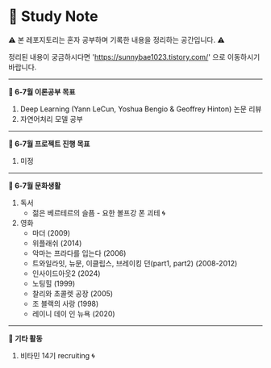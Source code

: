 # 📝 Study Note

⚠️ 본 레포지토리는 혼자 공부하며 기록한 내용을 정리하는 공간입니다. ⚠️

정리된 내용이 궁금하시다면 'https://sunnybae1023.tistory.com/' 으로 이동하시기 바랍니다.

---
**📍 6-7월 이론공부 목표**

1. Deep Learning (Yann LeCun, Yoshua Bengio & Geoffrey Hinton) 논문 리뷰
2. 자연어처리 모델 공부

---
**📍 6-7월 프로젝트 진행 목표**

1. 미정

---
**📍 6-7월 문화생활**

1. 독서
   - 젊은 베르테르의 슬픔 - 요한 볼프강 폰 괴테 🌀
2. 영화
   - 마더 (2009)
   - 위플래쉬 (2014)
   - 악마는 프라다를 입는다 (2006)
   - 트와일라잇, 뉴문, 이클립스, 브레이킹 던(part1, part2) (2008-2012)
   - 인사이드아웃2 (2024)
   - 노팅힐 (1999)
   - 찰리와 초콜렛 공장 (2005)
   - 조 블랙의 사랑 (1998)
   - 레이니 데이 인 뉴욕 (2020)

---
**📍 기타 활동**

1. 비타민 14기 recruiting 🌀
